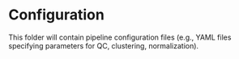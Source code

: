 # Configuration  
This folder will contain pipeline configuration files (e.g., YAML files specifying parameters for QC, clustering, normalization).
